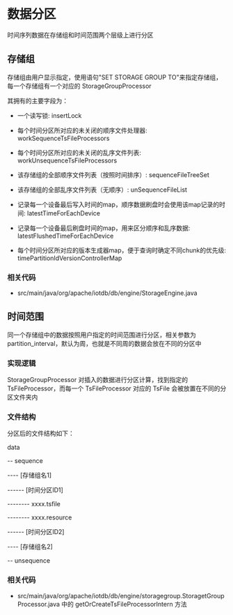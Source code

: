 <!--

    Licensed to the Apache Software Foundation (ASF) under one
    or more contributor license agreements.  See the NOTICE file
    distributed with this work for additional information
    regarding copyright ownership.  The ASF licenses this file
    to you under the Apache License, Version 2.0 (the
    "License"); you may not use this file except in compliance
    with the License.  You may obtain a copy of the License at

        http://www.apache.org/licenses/LICENSE-2.0

    Unless required by applicable law or agreed to in writing,
    software distributed under the License is distributed on an
    "AS IS" BASIS, WITHOUT WARRANTIES OR CONDITIONS OF ANY
    KIND, either express or implied.  See the License for the
    specific language governing permissions and limitations
    under the License.

-->

# 数据分区

时间序列数据在存储组和时间范围两个层级上进行分区

## 存储组

存储组由用户显示指定，使用语句"SET STORAGE GROUP TO"来指定存储组，每一个存储组有一个对应的 StorageGroupProcessor

其拥有的主要字段为：

* 一个读写锁: insertLock

* 每个时间分区所对应的未关闭的顺序文件处理器: workSequenceTsFileProcessors

* 每个时间分区所对应的未关闭的乱序文件列表: workUnsequenceTsFileProcessors

* 该存储组的全部顺序文件列表（按照时间排序）: sequenceFileTreeSet

* 该存储组的全部乱序文件列表（无顺序）: unSequenceFileList

* 记录每一个设备最后写入时间的map，顺序数据刷盘时会使用该map记录的时间: latestTimeForEachDevice

* 记录每一个设备最后刷盘时间的map，用来区分顺序和乱序数据: latestFlushedTimeForEachDevice

* 每个时间分区所对应的版本生成器map，便于查询时确定不同chunk的优先级: timePartitionIdVersionControllerMap


### 相关代码

* src/main/java/org/apache/iotdb/db/engine/StorageEngine.java


## 时间范围

同一个存储组中的数据按照用户指定的时间范围进行分区，相关参数为partition_interval，默认为周，也就是不同周的数据会放在不同的分区中

### 实现逻辑

StorageGroupProcessor 对插入的数据进行分区计算，找到指定的 TsFileProcessor，而每一个 TsFileProcessor 对应的 TsFile 会被放置在不同的分区文件夹内

### 文件结构

分区后的文件结构如下：

data

-- sequence

---- [存储组名1]

------ [时间分区ID1]

-------- xxxx.tsfile

-------- xxxx.resource

------ [时间分区ID2]

---- [存储组名2]

-- unsequence

### 相关代码

* src/main/java/org/apache/iotdb/db/engine/storagegroup.StoragetGroupProcessor.java 中的 getOrCreateTsFileProcessorIntern 方法
